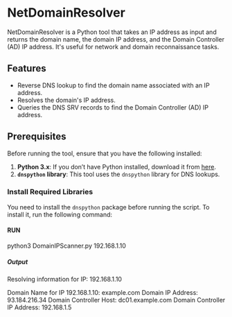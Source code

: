 # NetDomainResolver

NetDomainResolver is a Python tool that takes an IP address as input and returns the domain name, the domain IP address, and the Domain Controller (AD) IP address. It's useful for network and domain reconnaissance tasks.

## Features

- Reverse DNS lookup to find the domain name associated with an IP address.
- Resolves the domain's IP address.
- Queries the DNS SRV records to find the Domain Controller (AD) IP address.

## Prerequisites

Before running the tool, ensure that you have the following installed:

1. **Python 3.x**: If you don’t have Python installed, download it from [here](https://www.python.org/downloads/).
2. **`dnspython` library**: This tool uses the `dnspython` library for DNS lookups.

### Install Required Libraries

You need to install the `dnspython` package before running the script. To install it, run the following command:

#### RUN

python3 DomainIPScanner.py 192.168.1.10

##### Output

Resolving information for IP: 192.168.1.10

Domain Name for IP 192.168.1.10: example.com
Domain IP Address: 93.184.216.34
Domain Controller Host: dc01.example.com
Domain Controller IP Address: 192.168.1.5


